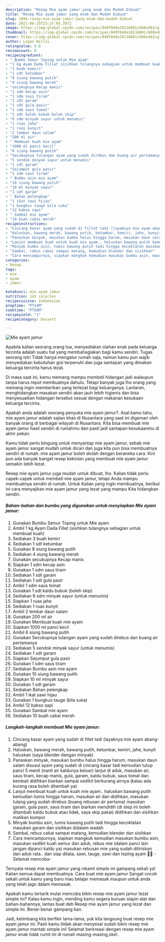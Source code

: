 ```yaml
---
description: "Resep Mie ayam jamur yang enak dan Mudah Dibuat"
title: "Resep Mie ayam jamur yang enak dan Mudah Dibuat"
slug: 1094-resep-mie-ayam-jamur-yang-enak-dan-mudah-dibuat
date: 2021-06-25T23:37:03.397Z
image: https://img-global.cpcdn.com/recipes/849f8e0a10116801/680x482cq70/mie-ayam-jamur-foto-resep-utama.jpg
thumbnail: https://img-global.cpcdn.com/recipes/849f8e0a10116801/680x482cq70/mie-ayam-jamur-foto-resep-utama.jpg
cover: https://img-global.cpcdn.com/recipes/849f8e0a10116801/680x482cq70/mie-ayam-jamur-foto-resep-utama.jpg
author: Logan Willis
ratingvalue: 4.8
reviewcount: 8
recipeingredient:
- " Bumbu Semur Toping untuk Mie ayam"
- "1 kg Ayam Dada Fillet sisihkan tulangnya sebagian untuk membuat kuah"
- "3 buah kemiri"
- "1 sdt ketumbar"
- "8 siung bawang putih"
- "4 siung bawang merah"
- "secukupnya Kecap manis"
- "1 sdm kecap asin"
- "1 sdm saus tiram"
- "1 sdt garam"
- "1 sdt gula pasir"
- "1 sdm saus tomat"
- "1 sdt kaldu bubuk boleh skip"
- "6 sdm minyak sayur untuk menumis"
- "1 ruas jahe"
- "1 ruas kunyit"
- "2 lembar daun salam"
- "200 ml air"
- " Membuat kuah mie ayam"
- "1000 ml panci kecil"
- "6 siung bawang putih"
- "Secukupnya tulangan ayam yang sudah direbus dan buang air pertamanya"
- "5 sendok minyak sayur untuk menumis"
- "1 sdt garam"
- "Sejumput gula pasir"
- "1 sdm saus tiram"
- " Bumbu asin mie ayam"
- "10 siung bawang putih"
- "10 ml minyak sayur"
- "1 sdt garam"
- " Bahan pelengkap"
- "1 ikat sawi hijau"
- "1 bungkus tauge bila suka"
- "12 bakso sapi"
- " Sambal mie ayam"
- "10 buah cabai merah"
recipeinstructions:
- "Cincang kasar ayam yang sudah di fillet tadi (layaknya mie ayam abang-abang)"
- "Haluskan, bawang merah, bawang putih, ketumbar, kemiri, jahe, kunyit haluskan (saya blender dengan minyak)"
- "Panaskan minyak, masukan bumbu halus hingga harum, masukan daun salam disusul ayam yang sudah di cincang kasar tadi kemudian tutup panci 5 menit (nanti air kaldunya keluar) lanjut di aduk, masukan air, saus tiram, kecap manis, gula, garam, kaldu bubuk, saus tomat dan kembali didihkan biarkan sampai sedikit berkurang airnya (kalau ada kurang rasa boleh ditambah ya)"
- "Lanjut membuat kuah untuk kuah mie ayam.. haluskan bawang putih kemudian tumis hingga harum, masukan air dan didihkan, masukan tulang yang sudah direbus (buang rebusan air pertama) masukan garam, gula pasir, saus tiram dan biarkan mendidih (di step ini boleh ditambah kaldu bubuk atau tidak, saya skip pakai) didihkan dan sisihkan matikan kompor"
- "Minyak bumbu asin, tumis bawang putih tadi hingga kecoklatan masukan garam dan sisihkan didalam wadah"
- "Sambal, rebus cabai sampai matang, kemudian blender dan sisihkan"
- "Cara mencampurnya, siapkan mangkuk kemudian masukan bumbu asin, masukan sedikit kuah semur dan aduk, rebus mie (dalam panci lain jangan dipanci kaldu ya) masukan rebusan mie yang sudah ditiriskan dan aduk rata.. dan siap ditata, sawi, tauge, sawi dan toping ayam 👌🏻 - Selamat mencoba-"
categories:
- Resep
tags:
- mie
- ayam
- jamur

katakunci: mie ayam jamur 
nutrition: 142 calories
recipecuisine: Indonesian
preptime: "PT14M"
cooktime: "PT56M"
recipeyield: "1"
recipecategory: Dessert

---
```



![Mie ayam jamur](https://img-global.cpcdn.com/recipes/849f8e0a10116801/680x482cq70/mie-ayam-jamur-foto-resep-utama.jpg)

Apabila kalian seorang orang tua, menyediakan olahan enak pada keluarga tercinta adalah suatu hal yang membahagiakan bagi kamu sendiri. Tugas seorang istri Tidak hanya mengatur rumah saja, namun kamu pun wajib menyediakan kebutuhan gizi terpenuhi dan juga santapan yang dimakan keluarga tercinta harus lezat.

Di masa  saat ini, kamu memang mampu membeli hidangan jadi walaupun tanpa harus repot membuatnya dahulu. Tetapi banyak juga lho orang yang memang ingin memberikan yang terlezat bagi keluarganya. Lantaran, menghidangkan masakan sendiri akan jauh lebih higienis dan bisa menyesuaikan hidangan tersebut sesuai dengan makanan kesukaan keluarga tercinta. 



Apakah anda adalah seorang penyuka mie ayam jamur?. Asal kamu tahu, mie ayam jamur adalah sajian khas di Nusantara yang saat ini digemari oleh banyak orang di berbagai wilayah di Nusantara. Kita bisa membuat mie ayam jamur hasil sendiri di rumahmu dan pasti jadi santapan kesukaanmu di akhir pekan.

Kamu tidak perlu bingung untuk menyantap mie ayam jamur, sebab mie ayam jamur sangat mudah untuk dicari dan juga kita pun bisa membuatnya sendiri di rumah. mie ayam jamur boleh diolah dengan beraneka cara. Kini pun ada banyak banget resep kekinian yang membuat mie ayam jamur semakin lebih lezat.

Resep mie ayam jamur juga mudah untuk dibuat, lho. Kalian tidak perlu capek-capek untuk membeli mie ayam jamur, tetapi Anda mampu membuatnya sendiri di rumah. Untuk Kalian yang ingin membuatnya, berikut ini cara menyajikan mie ayam jamur yang lezat yang mampu Kita hidangkan sendiri.

<!--inarticleads1-->

##### Bahan-bahan dan bumbu yang digunakan untuk menyiapkan Mie ayam jamur:

1. Gunakan  Bumbu Semur Toping untuk Mie ayam
1. Ambil 1 kg Ayam Dada Fillet (sisihkan tulangnya sebagian untuk membuat kuah)
1. Sediakan 3 buah kemiri
1. Sediakan 1 sdt ketumbar
1. Gunakan 8 siung bawang putih
1. Sediakan 4 siung bawang merah
1. Gunakan secukupnya Kecap manis
1. Siapkan 1 sdm kecap asin
1. Gunakan 1 sdm saus tiram
1. Sediakan 1 sdt garam
1. Sediakan 1 sdt gula pasir
1. Ambil 1 sdm saus tomat
1. Gunakan 1 sdt kaldu bubuk (boleh skip)
1. Sediakan 6 sdm minyak sayur (untuk menumis)
1. Siapkan 1 ruas jahe
1. Sediakan 1 ruas kunyit
1. Ambil 2 lembar daun salam
1. Gunakan 200 ml air
1. Gunakan  Membuat kuah mie ayam
1. Siapkan 1000 ml panci kecil
1. Ambil 6 siung bawang putih
1. Gunakan Secukupnya tulangan ayam yang sudah direbus dan buang air pertamanya
1. Sediakan 5 sendok minyak sayur (untuk menumis)
1. Sediakan 1 sdt garam
1. Siapkan Sejumput gula pasir
1. Gunakan 1 sdm saus tiram
1. Sediakan  Bumbu asin mie ayam
1. Gunakan 10 siung bawang putih
1. Siapkan 10 ml minyak sayur
1. Gunakan 1 sdt garam
1. Sediakan  Bahan pelengkap
1. Ambil 1 ikat sawi hijau
1. Gunakan 1 bungkus tauge (bila suka)
1. Ambil 12 bakso sapi
1. Gunakan  Sambal mie ayam
1. Sediakan 10 buah cabai merah




<!--inarticleads2-->

##### Langkah-langkah membuat Mie ayam jamur:

1. Cincang kasar ayam yang sudah di fillet tadi (layaknya mie ayam abang-abang)
1. Haluskan, bawang merah, bawang putih, ketumbar, kemiri, jahe, kunyit haluskan (saya blender dengan minyak)
1. Panaskan minyak, masukan bumbu halus hingga harum, masukan daun salam disusul ayam yang sudah di cincang kasar tadi kemudian tutup panci 5 menit (nanti air kaldunya keluar) lanjut di aduk, masukan air, saus tiram, kecap manis, gula, garam, kaldu bubuk, saus tomat dan kembali didihkan biarkan sampai sedikit berkurang airnya (kalau ada kurang rasa boleh ditambah ya)
1. Lanjut membuat kuah untuk kuah mie ayam.. haluskan bawang putih kemudian tumis hingga harum, masukan air dan didihkan, masukan tulang yang sudah direbus (buang rebusan air pertama) masukan garam, gula pasir, saus tiram dan biarkan mendidih (di step ini boleh ditambah kaldu bubuk atau tidak, saya skip pakai) didihkan dan sisihkan matikan kompor
1. Minyak bumbu asin, tumis bawang putih tadi hingga kecoklatan masukan garam dan sisihkan didalam wadah
1. Sambal, rebus cabai sampai matang, kemudian blender dan sisihkan
1. Cara mencampurnya, siapkan mangkuk kemudian masukan bumbu asin, masukan sedikit kuah semur dan aduk, rebus mie (dalam panci lain jangan dipanci kaldu ya) masukan rebusan mie yang sudah ditiriskan dan aduk rata.. dan siap ditata, sawi, tauge, sawi dan toping ayam 👌🏻 - Selamat mencoba-




Ternyata resep mie ayam jamur yang nikamt simple ini gampang sekali ya! Kalian semua dapat membuatnya. Cara buat mie ayam jamur Sangat cocok sekali untuk kamu yang baru mau belajar memasak maupun untuk anda yang telah jago dalam memasak.

Apakah kamu tertarik mulai mencoba bikin resep mie ayam jamur lezat simple ini? Kalau kamu ingin, mending kamu segera buruan siapin alat dan bahan-bahannya, lantas buat deh Resep mie ayam jamur yang lezat dan simple ini. Benar-benar gampang kan. 

Jadi, ketimbang kita berfikir lama-lama, yuk kita langsung buat resep mie ayam jamur ini. Pasti kamu tiidak akan menyesal sudah bikin resep mie ayam jamur mantab simple ini! Selamat berkreasi dengan resep mie ayam jamur enak tidak rumit ini di rumah masing-masing,oke!.


